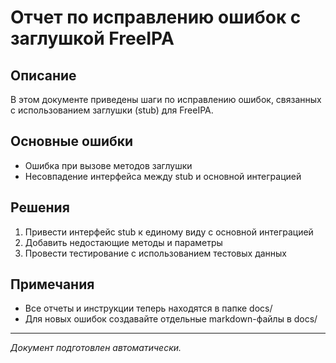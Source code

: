 # Отчет по исправлению ошибок с заглушкой FreeIPA

## Описание
В этом документе приведены шаги по исправлению ошибок, связанных с использованием заглушки (stub) для FreeIPA.

## Основные ошибки
- Ошибка при вызове методов заглушки
- Несовпадение интерфейса между stub и основной интеграцией

## Решения
1. Привести интерфейс stub к единому виду с основной интеграцией
2. Добавить недостающие методы и параметры
3. Провести тестирование с использованием тестовых данных

## Примечания
- Все отчеты и инструкции теперь находятся в папке docs/
- Для новых ошибок создавайте отдельные markdown-файлы в docs/

---

_Документ подготовлен автоматически._
